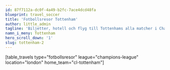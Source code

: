 ```yaml
---
id: 87f7112a-dc0f-4a49-b2fc-7ace4dcd48fa
blueprint: travel_soccer
title: 'Fotbollsresor Tottenham'
author: little_admin
tagline: 'Biljetter, hotell och flyg till Tottenhams alla matcher i Champions League'
namn_i_meny: Tottenham
hero_scroll_down: '1'
slug: tottenham-2
---
```

<p>[table_travels type="fotbollsresor" league="champions-league" location="london" home_team="cl-tottenham"]</p>
